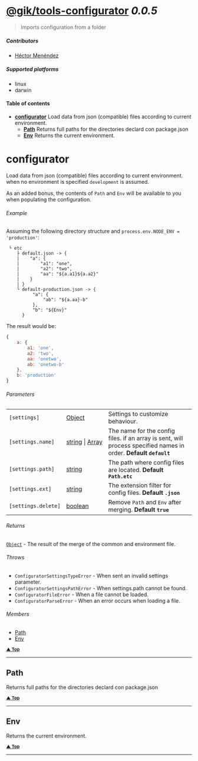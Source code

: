 # [@gik/tools-configurator](https://github.com/gikmx/config#readme) *0.0.5*
> Imports configuration from a folder

##### Contributors
- [Héctor Menéndez](mailto:etor@gik.mx) []()

##### Supported platforms
- linux
- darwin

#### <a name="table-of-contents"></a> Table of contents
- **[configurator](#configurator)** Load data from json (compatible) files according to current environment.
  - **[Path](#configurator.Path)** Returns full paths for the directories declard con package.json
  - **[Env](#configurator.Env)** Returns the current environment.


# <a name="configurator"></a> configurator

Load data from json (compatible) files according to current environment.
when no environment is specified `development` is assumed.

As an added bonus, the contents of `Path` and `Env` will be available to you when
populating the configuration.

###### Example

Assuming the following directory structure and `process.env.NODE_ENV = 'production'`:

```
 └ etc
    ├ default.json -> {
    |    "a": {
    |        "a1": "one",
    |        "a2": "two",
    |        "aa": "${a.a1}${a.a2}"
    |    }
    | }
    └ default-production.json -> {
          "a": {
              "ab": "${a.aa}-b"
          },
          "b": "${Env}"
      }
```
The result would be:

```js
{
    a: {
        a1: 'one',
        a2: 'two',
        aa: 'onetwo',
        ab: 'onetwo-b'
    },
    b: 'production'
}
```

###### Parameters
<table>
    <tr>
        <td style="white-space: nowrap;">
            <code>[settings]</code>
        </td>
        <td style="white-space: nowrap;">
                <a href="#Object">Object</a>
        </td>
        <td>Settings to customize behaviour.</td>
    </tr><tr>
        <td style="white-space: nowrap;">
            <code>[settings.name]</code>
        </td>
        <td style="white-space: nowrap;">
                <a href="#string">string</a> | 
                <a href="#Array">Array</a>
        </td>
        <td>The name for the config files.
if an array is sent, will process specified names in order. <b>Default <code>default</code></b></td>
    </tr><tr>
        <td style="white-space: nowrap;">
            <code>[settings.path]</code>
        </td>
        <td style="white-space: nowrap;">
                <a href="#string">string</a>
        </td>
        <td>The path where config files are located. <b>Default <code>Path.etc</code></b></td>
    </tr><tr>
        <td style="white-space: nowrap;">
            <code>[settings.ext]</code>
        </td>
        <td style="white-space: nowrap;">
                <a href="#string">string</a>
        </td>
        <td>The extension filter for config files. <b>Default <code>.json</code></b></td>
    </tr><tr>
        <td style="white-space: nowrap;">
            <code>[settings.delete]</code>
        </td>
        <td style="white-space: nowrap;">
                <a href="#boolean">boolean</a>
        </td>
        <td>Remove <code>Path</code> and <code>Env</code> after merging. <b>Default <code>true</code></b></td>
    </tr>
</table>


###### Returns
 [`Object`](#Object) <span style="font-weight:normal"> - The result of the merge of the common and environment file.</span>
###### Throws
- `ConfiguratorSettingsTypeError` - When sent an invalid settings parameter.
- `ConfiguratorSettingsPathError` - When settings.path cannot be found.
- `ConfiguratorFileError` - When a file cannot be loaded.
- `ConfiguratorParseError` - When an error occurs when loading a file.

###### Members

- [Path](#configurator.Path)
- [Env](#configurator.Env)

<small>**[▲ Top](#table-of-contents)**</small>

---

## <a name="configurator.Path"></a> Path

Returns full paths for the directories declard con package.json



<small>**[▲ Top](#table-of-contents)**</small>

---

## <a name="configurator.Env"></a> Env

Returns the current environment.



<small>**[▲ Top](#table-of-contents)**</small>

---

